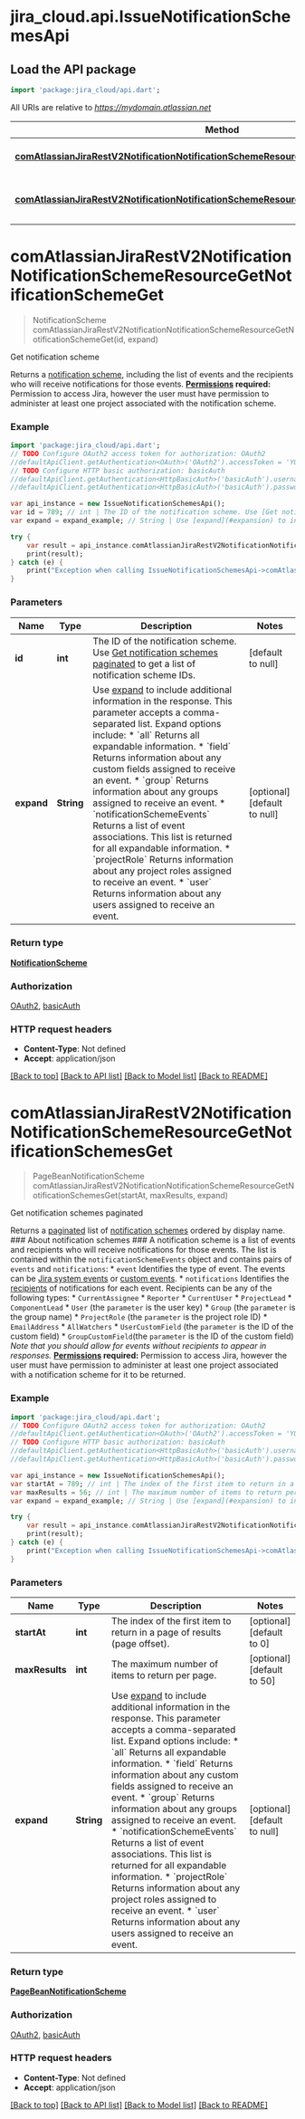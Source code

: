 # jira_cloud.api.IssueNotificationSchemesApi

## Load the API package
```dart
import 'package:jira_cloud/api.dart';
```

All URIs are relative to *https://mydomain.atlassian.net*

Method | HTTP request | Description
------------- | ------------- | -------------
[**comAtlassianJiraRestV2NotificationNotificationSchemeResourceGetNotificationSchemeGet**](IssueNotificationSchemesApi.md#comAtlassianJiraRestV2NotificationNotificationSchemeResourceGetNotificationSchemeGet) | **get** /rest/api/3/notificationscheme/{id} | Get notification scheme
[**comAtlassianJiraRestV2NotificationNotificationSchemeResourceGetNotificationSchemesGet**](IssueNotificationSchemesApi.md#comAtlassianJiraRestV2NotificationNotificationSchemeResourceGetNotificationSchemesGet) | **get** /rest/api/3/notificationscheme | Get notification schemes paginated


# **comAtlassianJiraRestV2NotificationNotificationSchemeResourceGetNotificationSchemeGet**
> NotificationScheme comAtlassianJiraRestV2NotificationNotificationSchemeResourceGetNotificationSchemeGet(id, expand)

Get notification scheme

Returns a [notification scheme](https://confluence.atlassian.com/x/8YdKLg), including the list of events and the recipients who will receive notifications for those events.  **[Permissions](#permissions) required:** Permission to access Jira, however the user must have permission to administer at least one project associated with the notification scheme.

### Example 
```dart
import 'package:jira_cloud/api.dart';
// TODO Configure OAuth2 access token for authorization: OAuth2
//defaultApiClient.getAuthentication<OAuth>('OAuth2').accessToken = 'YOUR_ACCESS_TOKEN';
// TODO Configure HTTP basic authorization: basicAuth
//defaultApiClient.getAuthentication<HttpBasicAuth>('basicAuth').username = 'YOUR_USERNAME'
//defaultApiClient.getAuthentication<HttpBasicAuth>('basicAuth').password = 'YOUR_PASSWORD';

var api_instance = new IssueNotificationSchemesApi();
var id = 789; // int | The ID of the notification scheme. Use [Get notification schemes paginated](#api-rest-api-3-notificationscheme-get) to get a list of notification scheme IDs.
var expand = expand_example; // String | Use [expand](#expansion) to include additional information in the response. This parameter accepts a comma-separated list. Expand options include:   *  `all` Returns all expandable information.  *  `field` Returns information about any custom fields assigned to receive an event.  *  `group` Returns information about any groups assigned to receive an event.  *  `notificationSchemeEvents` Returns a list of event associations. This list is returned for all expandable information.  *  `projectRole` Returns information about any project roles assigned to receive an event.  *  `user` Returns information about any users assigned to receive an event.

try { 
    var result = api_instance.comAtlassianJiraRestV2NotificationNotificationSchemeResourceGetNotificationSchemeGet(id, expand);
    print(result);
} catch (e) {
    print("Exception when calling IssueNotificationSchemesApi->comAtlassianJiraRestV2NotificationNotificationSchemeResourceGetNotificationSchemeGet: $e\n");
}
```

### Parameters

Name | Type | Description  | Notes
------------- | ------------- | ------------- | -------------
 **id** | **int**| The ID of the notification scheme. Use [Get notification schemes paginated](#api-rest-api-3-notificationscheme-get) to get a list of notification scheme IDs. | [default to null]
 **expand** | **String**| Use [expand](#expansion) to include additional information in the response. This parameter accepts a comma-separated list. Expand options include:   *  &#x60;all&#x60; Returns all expandable information.  *  &#x60;field&#x60; Returns information about any custom fields assigned to receive an event.  *  &#x60;group&#x60; Returns information about any groups assigned to receive an event.  *  &#x60;notificationSchemeEvents&#x60; Returns a list of event associations. This list is returned for all expandable information.  *  &#x60;projectRole&#x60; Returns information about any project roles assigned to receive an event.  *  &#x60;user&#x60; Returns information about any users assigned to receive an event. | [optional] [default to null]

### Return type

[**NotificationScheme**](NotificationScheme.md)

### Authorization

[OAuth2](../README.md#OAuth2), [basicAuth](../README.md#basicAuth)

### HTTP request headers

 - **Content-Type**: Not defined
 - **Accept**: application/json

[[Back to top]](#) [[Back to API list]](../README.md#documentation-for-api-endpoints) [[Back to Model list]](../README.md#documentation-for-models) [[Back to README]](../README.md)

# **comAtlassianJiraRestV2NotificationNotificationSchemeResourceGetNotificationSchemesGet**
> PageBeanNotificationScheme comAtlassianJiraRestV2NotificationNotificationSchemeResourceGetNotificationSchemesGet(startAt, maxResults, expand)

Get notification schemes paginated

Returns a [paginated](#pagination) list of [notification schemes](https://confluence.atlassian.com/x/8YdKLg) ordered by display name.  ### About notification schemes ###  A notification scheme is a list of events and recipients who will receive notifications for those events. The list is contained within the `notificationSchemeEvents` object and contains pairs of `events` and `notifications`:   *  `event` Identifies the type of event. The events can be [Jira system events](https://confluence.atlassian.com/x/8YdKLg#Creatinganotificationscheme-eventsEvents) or [custom events](https://confluence.atlassian.com/x/AIlKLg).  *  `notifications` Identifies the [recipients](https://confluence.atlassian.com/x/8YdKLg#Creatinganotificationscheme-recipientsRecipients) of notifications for each event. Recipients can be any of the following types:           *  `CurrentAssignee`      *  `Reporter`      *  `CurrentUser`      *  `ProjectLead`      *  `ComponentLead`      *  `User` (the `parameter` is the user key)      *  `Group` (the `parameter` is the group name)      *  `ProjectRole` (the `parameter` is the project role ID)      *  `EmailAddress`      *  `AllWatchers`      *  `UserCustomField` (the `parameter` is the ID of the custom field)      *  `GroupCustomField`(the `parameter` is the ID of the custom field)  *Note that you should allow for events without recipients to appear in responses.*  **[Permissions](#permissions) required:** Permission to access Jira, however the user must have permission to administer at least one project associated with a notification scheme for it to be returned.

### Example 
```dart
import 'package:jira_cloud/api.dart';
// TODO Configure OAuth2 access token for authorization: OAuth2
//defaultApiClient.getAuthentication<OAuth>('OAuth2').accessToken = 'YOUR_ACCESS_TOKEN';
// TODO Configure HTTP basic authorization: basicAuth
//defaultApiClient.getAuthentication<HttpBasicAuth>('basicAuth').username = 'YOUR_USERNAME'
//defaultApiClient.getAuthentication<HttpBasicAuth>('basicAuth').password = 'YOUR_PASSWORD';

var api_instance = new IssueNotificationSchemesApi();
var startAt = 789; // int | The index of the first item to return in a page of results (page offset).
var maxResults = 56; // int | The maximum number of items to return per page.
var expand = expand_example; // String | Use [expand](#expansion) to include additional information in the response. This parameter accepts a comma-separated list. Expand options include:   *  `all` Returns all expandable information.  *  `field` Returns information about any custom fields assigned to receive an event.  *  `group` Returns information about any groups assigned to receive an event.  *  `notificationSchemeEvents` Returns a list of event associations. This list is returned for all expandable information.  *  `projectRole` Returns information about any project roles assigned to receive an event.  *  `user` Returns information about any users assigned to receive an event.

try { 
    var result = api_instance.comAtlassianJiraRestV2NotificationNotificationSchemeResourceGetNotificationSchemesGet(startAt, maxResults, expand);
    print(result);
} catch (e) {
    print("Exception when calling IssueNotificationSchemesApi->comAtlassianJiraRestV2NotificationNotificationSchemeResourceGetNotificationSchemesGet: $e\n");
}
```

### Parameters

Name | Type | Description  | Notes
------------- | ------------- | ------------- | -------------
 **startAt** | **int**| The index of the first item to return in a page of results (page offset). | [optional] [default to 0]
 **maxResults** | **int**| The maximum number of items to return per page. | [optional] [default to 50]
 **expand** | **String**| Use [expand](#expansion) to include additional information in the response. This parameter accepts a comma-separated list. Expand options include:   *  &#x60;all&#x60; Returns all expandable information.  *  &#x60;field&#x60; Returns information about any custom fields assigned to receive an event.  *  &#x60;group&#x60; Returns information about any groups assigned to receive an event.  *  &#x60;notificationSchemeEvents&#x60; Returns a list of event associations. This list is returned for all expandable information.  *  &#x60;projectRole&#x60; Returns information about any project roles assigned to receive an event.  *  &#x60;user&#x60; Returns information about any users assigned to receive an event. | [optional] [default to null]

### Return type

[**PageBeanNotificationScheme**](PageBeanNotificationScheme.md)

### Authorization

[OAuth2](../README.md#OAuth2), [basicAuth](../README.md#basicAuth)

### HTTP request headers

 - **Content-Type**: Not defined
 - **Accept**: application/json

[[Back to top]](#) [[Back to API list]](../README.md#documentation-for-api-endpoints) [[Back to Model list]](../README.md#documentation-for-models) [[Back to README]](../README.md)

